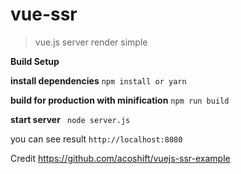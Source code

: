 # vue-ssr

> vue.js server render simple

**Build Setup**


**install dependencies**
``` npm install or yarn ```

**build for production with minification**
``` npm run build ```

**start server**
``` node server.js```

you can see result ``` http://localhost:8080 ```

Credit https://github.com/acoshift/vuejs-ssr-example
